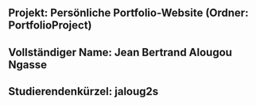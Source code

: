 ## Projekt: Persönliche Portfolio-Website (Ordner: PortfolioProject)
## Vollständiger Name: Jean Bertrand Alougou Ngasse
## Studierendenkürzel: jaloug2s

